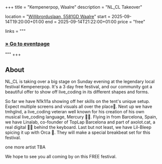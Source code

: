 +++
title       = "Kempenerpop, Waalre"
description = "NL_CL Takeover"

location    = "[Willibrorduslaan, 5581GD Waalre](https://www.openstreetmap.org/way/7182530#map=15/51.39089/5.47398)"
start       = 2025-09-14T19:20:00+01:00
end         = 2025-09-14T21:22:00+01:00
price       = "free"

links = """
  ### [» Go to eventpage ](https://kempenerpop.nl/)
"""
+++

## About
NL_CL is taking over a big stage on Sunday evening at the legendary local festival Kempenerpop. It's a 3 day free festival, and our community got a beautiful offer to show off live_coding in its different shapes and forms. 

So far we have N1k1l1a showing off her skills on the tent's unique setup. Expect multiple screens and visuals all over the place🌈.
Next up we have tmhglnd, a live_coding veteran well known for his creation of his own musical live_coding language, Mercury 🧑‍💻.
Flying in from Barcelona, Spain, we have Linalab, co-founder of TopLap Barcelona and part of axolot.cat, a real digital 🧙‍♂️ behind the keyboard.
Last but not least, we have Lil-Bleep spicing it up with Orca 🐋. They will make a special breakbeat set for this festival.

one more artist TBA

We hope to see you all coming by on this FREE festival.
